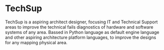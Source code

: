 # TechSup

TechSup is a aspiring architect designer, focusing IT and Technical Support areas to improve the technical fails diagnostics of hardware and software systems of any area.
Bassed in Python language as default engine language  and other aspiring architecture platform languages, to improve the designs for any mapping physical area.
